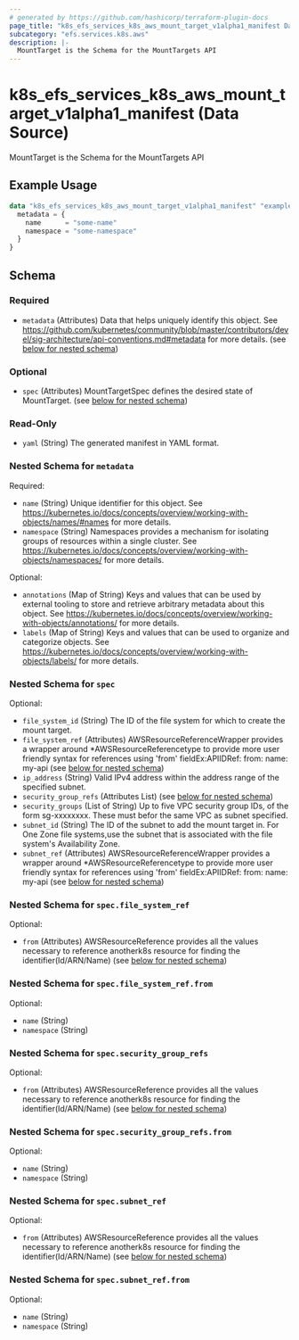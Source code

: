 ```yaml
---
# generated by https://github.com/hashicorp/terraform-plugin-docs
page_title: "k8s_efs_services_k8s_aws_mount_target_v1alpha1_manifest Data Source - terraform-provider-k8s"
subcategory: "efs.services.k8s.aws"
description: |-
  MountTarget is the Schema for the MountTargets API
---
```


# k8s_efs_services_k8s_aws_mount_target_v1alpha1_manifest (Data Source)

MountTarget is the Schema for the MountTargets API

## Example Usage

```terraform
data "k8s_efs_services_k8s_aws_mount_target_v1alpha1_manifest" "example" {
  metadata = {
    name      = "some-name"
    namespace = "some-namespace"
  }
}
```

<!-- schema generated by tfplugindocs -->
## Schema

### Required

- `metadata` (Attributes) Data that helps uniquely identify this object. See https://github.com/kubernetes/community/blob/master/contributors/devel/sig-architecture/api-conventions.md#metadata for more details. (see [below for nested schema](#nestedatt--metadata))

### Optional

- `spec` (Attributes) MountTargetSpec defines the desired state of MountTarget. (see [below for nested schema](#nestedatt--spec))

### Read-Only

- `yaml` (String) The generated manifest in YAML format.

<a id="nestedatt--metadata"></a>
### Nested Schema for `metadata`

Required:

- `name` (String) Unique identifier for this object. See https://kubernetes.io/docs/concepts/overview/working-with-objects/names/#names for more details.
- `namespace` (String) Namespaces provides a mechanism for isolating groups of resources within a single cluster. See https://kubernetes.io/docs/concepts/overview/working-with-objects/namespaces/ for more details.

Optional:

- `annotations` (Map of String) Keys and values that can be used by external tooling to store and retrieve arbitrary metadata about this object. See https://kubernetes.io/docs/concepts/overview/working-with-objects/annotations/ for more details.
- `labels` (Map of String) Keys and values that can be used to organize and categorize objects. See https://kubernetes.io/docs/concepts/overview/working-with-objects/labels/ for more details.


<a id="nestedatt--spec"></a>
### Nested Schema for `spec`

Optional:

- `file_system_id` (String) The ID of the file system for which to create the mount target.
- `file_system_ref` (Attributes) AWSResourceReferenceWrapper provides a wrapper around *AWSResourceReferencetype to provide more user friendly syntax for references using 'from' fieldEx:APIIDRef:	from:	  name: my-api (see [below for nested schema](#nestedatt--spec--file_system_ref))
- `ip_address` (String) Valid IPv4 address within the address range of the specified subnet.
- `security_group_refs` (Attributes List) (see [below for nested schema](#nestedatt--spec--security_group_refs))
- `security_groups` (List of String) Up to five VPC security group IDs, of the form sg-xxxxxxxx. These must befor the same VPC as subnet specified.
- `subnet_id` (String) The ID of the subnet to add the mount target in. For One Zone file systems,use the subnet that is associated with the file system's Availability Zone.
- `subnet_ref` (Attributes) AWSResourceReferenceWrapper provides a wrapper around *AWSResourceReferencetype to provide more user friendly syntax for references using 'from' fieldEx:APIIDRef:	from:	  name: my-api (see [below for nested schema](#nestedatt--spec--subnet_ref))

<a id="nestedatt--spec--file_system_ref"></a>
### Nested Schema for `spec.file_system_ref`

Optional:

- `from` (Attributes) AWSResourceReference provides all the values necessary to reference anotherk8s resource for finding the identifier(Id/ARN/Name) (see [below for nested schema](#nestedatt--spec--file_system_ref--from))

<a id="nestedatt--spec--file_system_ref--from"></a>
### Nested Schema for `spec.file_system_ref.from`

Optional:

- `name` (String)
- `namespace` (String)



<a id="nestedatt--spec--security_group_refs"></a>
### Nested Schema for `spec.security_group_refs`

Optional:

- `from` (Attributes) AWSResourceReference provides all the values necessary to reference anotherk8s resource for finding the identifier(Id/ARN/Name) (see [below for nested schema](#nestedatt--spec--security_group_refs--from))

<a id="nestedatt--spec--security_group_refs--from"></a>
### Nested Schema for `spec.security_group_refs.from`

Optional:

- `name` (String)
- `namespace` (String)



<a id="nestedatt--spec--subnet_ref"></a>
### Nested Schema for `spec.subnet_ref`

Optional:

- `from` (Attributes) AWSResourceReference provides all the values necessary to reference anotherk8s resource for finding the identifier(Id/ARN/Name) (see [below for nested schema](#nestedatt--spec--subnet_ref--from))

<a id="nestedatt--spec--subnet_ref--from"></a>
### Nested Schema for `spec.subnet_ref.from`

Optional:

- `name` (String)
- `namespace` (String)
